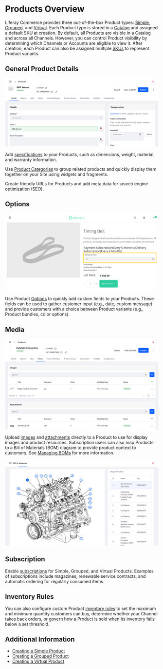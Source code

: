# Products Overview

Liferay Commerce provides three out-of-the-box Product types: [Simple](../product-types/creating-a-simple-product.md), [Grouped](../product-types/creating-a-simple-product.md), and [Virtual](../product-types/creating-a-simple-product.md). Each Product type is stored in a [Catalog](../../catalogs/creating-a-new-catalog.md) and assigned a default SKU at creation. By default, all Products are visible in a Catalog and across all Channels. However, you can control Product visibility by determining which Channels or Accounts are eligible to view it. After creation, each Product can also be assigned multiple [SKUs](./adding-skus-to-products.md) to represent Product variants.
<!--TASK: improve article flow and fill our Product features-->
## General Product Details

![Configure a Product's general details.](./products-overview/images/01.png)

Add [specifications](./specifications.md) to your Products, such as dimensions, weight, material, and warranty information.

Use [Product Categories](./organizing-your-catalog-with-product-categories.md) to group related products and quickly display them together on your Site using widgets and fragments.

Create friendly URLs for Products and add meta data for search engine optimization (SEO).

## Options

![Use Product Options to add custom fields to Products](./products-overview/images/02.png)

Use Product [Options](./using-product-options.md) to quickly add custom fields to your Products. These fields can be used to gather customer input (e.g., date, custom message) and provide customers with a choice between Product variants (e.g., Product bundles, color options).

## Media

![Add images and attachments directly to a Product.](./products-overview/images/03.png)

Upload [images](./product-images.md) and [attachments](./product-attachments.md) directly to a Product to use for display images and product resources. Subscription users can also map Products to a Bill of Materials (BOM) diagram to provide product context to customers. See [Managing BOMs](./managing-boms.md) for more information.

![Create BOM diagrams.](./products-overview/images/04.png)

## Subscription

Enable [subscriptions](./enabling-subscriptions-for-a-product.md) for Simple, Grouped, and Virtual Products. Examples of subscriptions include magazines, renewable service contracts, and automatic ordering for regularly consumed items.

## Inventory Rules

You can also configure custom Product [inventory rules](../../managing-inventory/introduction-to-managing-inventory.md) to set the maximum and minimum quantity customers can buy, determine whether your Channel takes back orders, or govern how a Product is sold when its inventory falls below a set threshold.

## Additional Information

* [Creating a Simple Product](../product-types/creating-a-simple-product.md)
* [Creating a Grouped Product](../product-types/creating-a-grouped-product.md)
* [Creating a Virtual Product](../product-types/creating-a-virtual-product.md)
